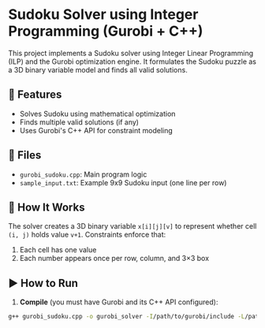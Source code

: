 # Sudoku Solver using Integer Programming (Gurobi + C++)

This project implements a Sudoku solver using Integer Linear Programming (ILP) and the Gurobi optimization engine. It formulates the Sudoku puzzle as a 3D binary variable model and finds all valid solutions.

## 🚀 Features
- Solves Sudoku using mathematical optimization
- Finds multiple valid solutions (if any)
- Uses Gurobi's C++ API for constraint modeling

## 📄 Files
- `gurobi_sudoku.cpp`: Main program logic
- `sample_input.txt`: Example 9x9 Sudoku input (one line per row)

## 🔧 How It Works
The solver creates a 3D binary variable `x[i][j][v]` to represent whether cell `(i, j)` holds value `v+1`. Constraints enforce that:
1. Each cell has one value
2. Each number appears once per row, column, and 3×3 box

## ▶️ How to Run

1. **Compile** (you must have Gurobi and its C++ API configured):
```bash
g++ gurobi_sudoku.cpp -o gurobi_solver -I/path/to/gurobi/include -L/path/to/gurobi/lib -lgurobi_c++ -lgurobiXX
